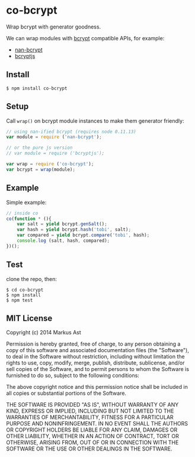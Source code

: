 # co-bcrypt

Wrap bcrypt with generator goodness.

We can wrap modules with [bcrypt](https://www.npmjs.org/package/bcrypt) compatible APIs, for example:

- [nan-bcrypt](https://www.npmjs.org/package/nan-bcrypt)
- [bcryptjs](https://github.com/dcodeIO/bcrypt.js)

## Install

```
$ npm install co-bcrypt
```

## Setup

Call `wrap()` on bcrypt module instances to make them generator friendly:

```js
// using nan-ified bcrypt (requires node 0.11.13)
var module = require ('nan-bcrypt');

// or the pure js version 
// var module = require ('bcryptjs');

var wrap = require ('co-bcrypt');
var bcrypt = wrap(module);

```

## Example

Simple example:

```js	
// inside co
co(function * (){
	var salt = yield bcrypt.genSalt();
	var hash = yield bcrypt.hash('tobi', salt);
	var compared = yield bcrypt.compare('tobi', hash);
	console.log (salt, hash, compared);
})();
```

## Test

clone the repo, then:

```
$ cd co-bcrypt
$ npm install 
$ npm test
```

## MIT License

Copyright (c) 2014 Markus Ast

Permission is hereby granted, free of charge, to any person obtaining a copy of this software and associated documentation files (the "Software"), to deal in the Software without restriction, including without limitation the rights to use, copy, modify, merge, publish, distribute, sublicense, and/or sell copies of the Software, and to permit persons to whom the Software is furnished to do so, subject to the following conditions:

The above copyright notice and this permission notice shall be included in all copies or substantial portions of the Software.

THE SOFTWARE IS PROVIDED "AS IS", WITHOUT WARRANTY OF ANY KIND, EXPRESS OR IMPLIED, INCLUDING BUT NOT LIMITED TO THE WARRANTIES OF MERCHANTABILITY, FITNESS FOR A PARTICULAR PURPOSE AND NONINFRINGEMENT. IN NO EVENT SHALL THE AUTHORS OR COPYRIGHT HOLDERS BE LIABLE FOR ANY CLAIM, DAMAGES OR OTHER LIABILITY, WHETHER IN AN ACTION OF CONTRACT, TORT OR OTHERWISE, ARISING FROM, OUT OF OR IN CONNECTION WITH THE SOFTWARE OR THE USE OR OTHER DEALINGS IN THE SOFTWARE.